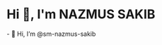<h1> Hi 👋, I'm NAZMUS SAKIB </h1>
- 👋 Hi, I’m @sm-nazmus-sakib <P style="text-align:left;> - 👋 Hi, I’m @sm-nazmus-sakib </P>
- 👀 I’m interested in MERN stack developer.
- 🌱 I’m currently learning JavaScript.
- 💞️ I’m looking to collaborate on GitHub.
- 📫 How to reach me linkedin - @smnazmussakib
<p> <img align="right" src="https://github.com/sm-nazmus-sakib/sm-nazmus-sakib/blob/main/developer.gif" alt="developer" width="500px" style="max-width: 100%;" > </p>

<!---
sm-nazmus-sakib/sm-nazmus-sakib is a ✨ special ✨ repository because its `README.md` (this file) appears on your GitHub profile.
You can click the Preview link to take a look at your changes.
--->
